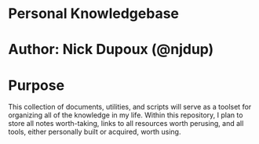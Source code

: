 # Personal Knowledgebase
# Author: Nick Dupoux (@njdup)

Purpose
=======
This collection of documents, utilities, and scripts will serve as a toolset
for organizing all of the knowledge in my life. Within this repository, I plan
to store all notes worth-taking, links to all resources worth perusing, and
all tools, either personally built or acquired, worth using.

